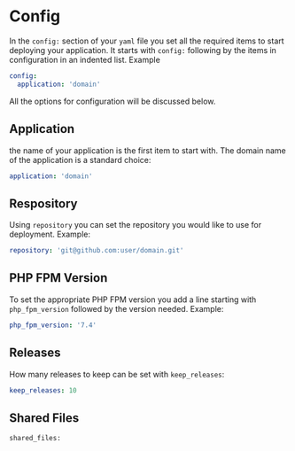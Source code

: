 # Config

In the `config:` section of your `yaml` file you set all the required items to start deploying your application.  It starts with `config:` following by the items in configuration in an indented list. Example

```yml
config:
  application: 'domain'
```

All the options for configuration will be discussed below.

## Application

the name of your application is the first item to start with. The domain name of the application is a standard choice:

```yml
application: 'domain'
```

## Respository

Using `repository` you can set the repository you would like to use for deployment. Example:

```yml
repository: 'git@github.com:user/domain.git'
```

## PHP FPM Version 

To set the appropriate PHP FPM version you add a line starting with `php_fpm_version` followed by the version needed. Example:

```yml
php_fpm_version: '7.4'
```

## Releases

How many releases to keep can be set with `keep_releases`:

```yml
keep_releases: 10
```

## Shared Files

```
shared_files: 
```
